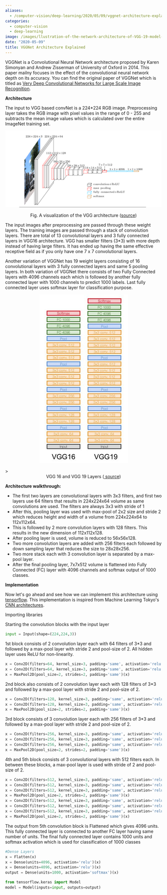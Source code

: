 ```yaml
---
aliases:
  - /computer-vision/deep-learning/2020/05/09/vggnet-architecture-explained
categories:
  - computer-vision
  - deep-learning
image: /images/llustration-of-the-network-architecture-of-VGG-19-model-conv-means-convolution-FC-means.jpg
date: "2020-05-09"
title: VGGNet Architecture Explained
---
```


VGGNet is a Convolutional Neural Network architecture proposed by Karen Simonyan and Andrew Zisserman of University of Oxford in 2014. This paper mailny focuses in the effect of the convolutional neural network depth on its accuracy. You can find the original paper of VGGNet which is titled as [Very Deep Convolutional Networks for Large Scale Image Recognition](https://arxiv.org/abs/1409.1556).

**Architecture**

The input to VGG based convNet is a 224\*224 RGB image. Preprocessing layer takes the RGB image with pixel values in the range of 0 - 255 and subtracts the mean image values which is calculated over the entire ImageNet training set.

<div align="center"><img src="/images/vggnet.png"></div>

<p align="center">Fig. A visualization of the VGG architecture (<a href="https://www.cs.toronto.edu/~frossard/post/vgg16/">source</a>)</p>

The input images after preprocessing are passed through these weight layers. The training images are passed through a stack of convolution layers. There are total of 13 convolutional layers and 3 fully connected layers in VGG16 architecture. VGG has smaller filters (3\*3) with more depth instead of having large filters. It has ended up having the same effective receptive field as if you only have one 7 x 7 convolutional layers.

Another variation of VGGNet has 19 weight layers consisting of 16 convolutional layers with 3 fully connected layers and same 5 pooling layers. In both variation of VGGNet there consists of two Fully Connected layers with 4096 channels each which is followed by another fully connected layer with 1000 channels to predict 1000 labels. Last fully connected layer uses softmax layer for classification purpose.

<p align="center">
  <img src="/images/vgg16-and-19.jpeg">
</p>
> <div align="center">VGG 16 and VGG 19 Layers (<a align='center' href="https://towardsdatascience.com/architecture-comparison-of-alexnet-vggnet-resnet-inception-densenet-beb8b116866d"> source</a>)</div>

**Architecture walkthrough:**

- The first two layers are convolutional layers with 3x3 filters, and first two layers use 64 filters that results in 224x224x64 volume as same convolutions are used. The filters are always 3x3 with stride of 1
- After this, pooling layer was used with max-pool of 2x2 size and stride 2 which reduces height and width of a volume from 224x224x64 to 112x112x64.
- This is followed by 2 more convolution layers with 128 filters. This results in the new dimension of 112x112x128.
- After pooling layer is used, volume is reduced to 56x56x128.
- Two more convolution layers are added with 256 filters each followed by down sampling layer that reduces the size to 28x28x256.
- Two more stack each with 3 convolution layer is separated by a max-pool layer.
- After the final pooling layer, 7x7x512 volume is flattened into Fully Connected (FC) layer with 4096 channels and softmax output of 1000 classes.

**Implementation**

Now let's go ahead and see how we can implement this architecture using [tensorflow](http://tensorflow.org). This implementation is inspired from Machine Learning Tokyo's [CNN architectures](https://github.com/Machine-Learning-Tokyo/CNN-Architectures).

Importing libraries

Starting the convolution blocks with the input layer

```python
input = Input(shape=(224,224,3))
```

1st block consists of 2 convolution layer each with 64 filters of 3\*3 and followed by a max-pool layer with stride 2 and pool-size of 2. All hidden layer uses ReLU for non-linearity.

```python
x = Conv2D(filters=64, kernel_size=3, padding='same', activation='relu')(input)
x = Conv2D(filters=64, kernel_size=3, padding='same', activation='relu')(x)
x = MaxPool2D(pool_size=2, strides=2, padding='same')(x)
```

2nd block also consists of 2 convolution layer each with 128 filters of 3\*3 and followed by a max-pool layer with stride 2 and pool-size of 2.

```python
x = Conv2D(filters=128, kernel_size=3, padding='same', activation='relu')(x)
x = Conv2D(filters=128, kernel_size=3, padding='same', activation='relu')(x)
x = MaxPool2D(pool_size=2, strides=2, padding='same')(x)
```

3rd block consists of 3 convolution layer each with 256 filters of 3\*3 and followed by a max-pool layer with stride 2 and pool-size of 2.

```python
x = Conv2D(filters=256, kernel_size=3, padding='same', activation='relu')(x)
x = Conv2D(filters=256, kernel_size=3, padding='same', activation='relu')(x)
x = Conv2D(filters=256, kernel_size=3, padding='same', activation='relu')(x)
x = MaxPool2D(pool_size=2, strides=2, padding='same')(x)
```

4th and 5th block consists of 3 convolutional layers with 512 filters each. In between these blocks, a max-pool layer is used with stride of 2 and pool-size of 2.

```python
x = Conv2D(filters=512, kernel_size=3, padding='same', activation='relu')(x)
x = Conv2D(filters=512, kernel_size=3, padding='same', activation='relu')(x)
x = Conv2D(filters=512, kernel_size=3, padding='same', activation='relu')(x)
x = MaxPool2D(pool_size=2, strides=2, padding='same')(x)
x = Conv2D(filters=512, kernel_size=3, padding='same', activation='relu')(x)
x = Conv2D(filters=512, kernel_size=3, padding='same', activation='relu')(x)
x = Conv2D(filters=512, kernel_size=3, padding='same', activation='relu')(x)
x = MaxPool2D(pool_size=2, strides=2, padding='same')(x)
```

The output from 5th convolution block is Flattened which gives 4096 units. This fully connected layer is connected to another FC layer having same number of units. The final fully connected layer contains 1000 units and softmax activation which is used for classification of 1000 classes

```python
#Dense Layers
x = Flatten(x)
x = Dense(units=4096, activation='relu')(x)
x = Dense(units=4096, activation='relu')(x)
output = Dense(units=1000, activation='softmax')(x)
```

```python
from tensorflow.keras import Model
model = Model(inputs=input, outputs=output)
```
